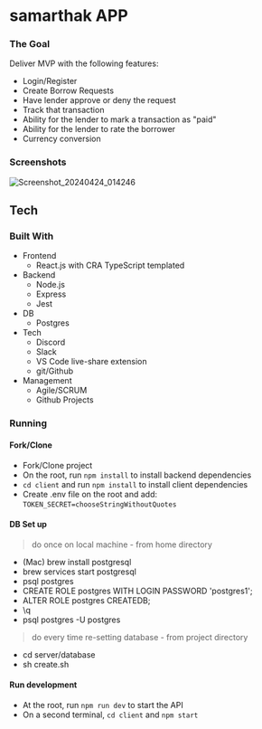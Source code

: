 # samarthak APP


### The Goal

Deliver MVP with the following features:

- Login/Register
- Create Borrow Requests
- Have lender approve or deny the request
- Track that transaction
- Ability for the lender to mark a transaction as "paid"
- Ability for the lender to rate the borrower
- Currency conversion

### Screenshots
![Screenshot_20240424_014246](https://github.com/g4ze/samaksh/assets/102874321/c1234079-3fd7-4b53-b6d5-4ffa9175a336)


## Tech

### Built With

- Frontend
  - React.js with CRA TypeScript templated
- Backend
  - Node.js
  - Express
  - Jest
- DB
  - Postgres
- Tech
  - Discord
  - Slack
  - VS Code live-share extension
  - git/Github
- Management
  - Agile/SCRUM
  - Github Projects

### Running

#### Fork/Clone

- Fork/Clone project
- On the root, run `npm install` to install backend dependencies
- `cd client` and run `npm install` to install client dependencies
- Create .env file on the root and add: `TOKEN_SECRET=chooseStringWithoutQuotes`

#### DB Set up

> do once on local machine - from home directory

- (Mac) brew install postgresql
- brew services start postgresql
- psql postgres
- CREATE ROLE postgres WITH LOGIN PASSWORD 'postgres1';
- ALTER ROLE postgres CREATEDB;
- \q
- psql postgres -U postgres

> do every time re-setting database - from project directory

- cd server/database
- sh create.sh

#### Run development

- At the root, run `npm run dev` to start the API
- On a second terminal, `cd client` and `npm start`
